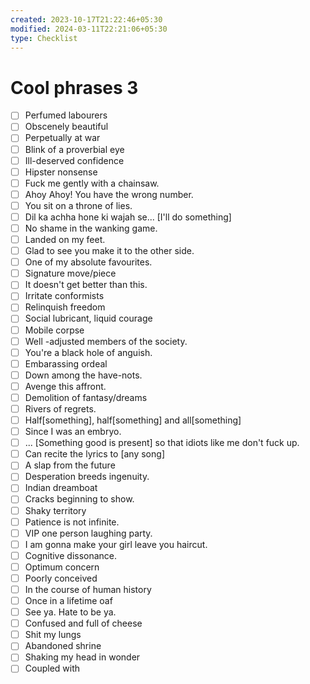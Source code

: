 ```yaml
---
created: 2023-10-17T21:22:46+05:30
modified: 2024-03-11T22:21:06+05:30
type: Checklist
---
```


# Cool phrases 3

- [ ] Perfumed labourers
- [ ] Obscenely beautiful
- [ ] Perpetually at war
- [ ] Blink of a proverbial eye
- [ ] Ill-deserved confidence
- [ ] Hipster nonsense
- [ ] Fuck me gently with a chainsaw.
- [ ] Ahoy Ahoy! You have the wrong number.
- [ ] You sit on a throne of lies.
- [ ] Dil ka achha hone ki wajah se... [I'll do something]
- [ ] No shame in the wanking game.
- [ ] Landed on my feet.
- [ ] Glad to see you make it to the other side.
- [ ] One of my absolute favourites.
- [ ] Signature move/piece
- [ ] It doesn't get better than this.
- [ ] Irritate conformists
- [ ] Relinquish freedom
- [ ] Social lubricant, liquid courage
- [ ] Mobile corpse
- [ ] Well -adjusted members of the society.
- [ ] You're a black hole of anguish.
- [ ] Embarassing ordeal
- [ ] Down among the have-nots.
- [ ] Avenge this affront.
- [ ] Demolition of fantasy/dreams
- [ ] Rivers of regrets.
- [ ] Half[something], half[something] and all[something]
- [ ] Since I was an embryo.
- [ ] ... [Something good is present] so that idiots like me don't fuck up.
- [ ] Can recite the lyrics to [any song]
- [ ] A slap from the future
- [ ] Desperation breeds ingenuity.
- [ ] Indian dreamboat
- [ ] Cracks beginning to show.
- [ ] Shaky territory
- [ ] Patience is not infinite.
- [ ] VIP one person laughing party.
- [ ] I am gonna make your girl leave you haircut.
- [ ] Cognitive dissonance.
- [ ] Optimum concern
- [ ] Poorly conceived
- [ ] In the course of human history
- [ ] Once in a lifetime oaf
- [ ] See ya. Hate to be ya.
- [ ] Confused and full of cheese
- [ ] Shit my lungs
- [ ] Abandoned shrine
- [ ] Shaking my head in wonder
- [ ] Coupled with

